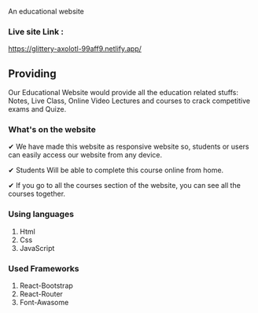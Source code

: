 An educational website 
### Live site Link : 

https://glittery-axolotl-99aff9.netlify.app/


## Providing
Our Educational Website would provide all the education related stuffs:
Notes, Live Class, Online Video Lectures and courses to crack competitive
exams and Quize.

### What's on the website
✔ We have made this website as responsive website so, students or users can
easily access our website from any device.

✔ Students Will be able to complete this course online from home.

✔ If you go to all the courses section of the website, you can see all the courses together.

### Using languages 
1. Html 
2. Css
3. JavaScript


### Used Frameworks
1. React-Bootstrap
2. React-Router
3. Font-Awasome
